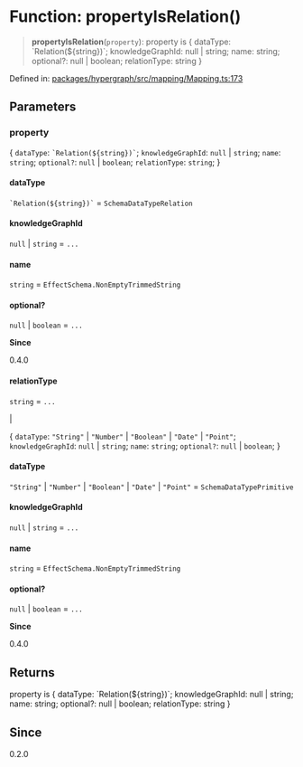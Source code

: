 # Function: propertyIsRelation()

> **propertyIsRelation**(`property`): property is \{ dataType: \`Relation($\{string\})\`; knowledgeGraphId: null \| string; name: string; optional?: null \| boolean; relationType: string \}

Defined in: [packages/hypergraph/src/mapping/Mapping.ts:173](https://github.com/hashirpm/hypergraph/blob/ab4ea1cdb9430798142e0d735aac9d31c2cf0ae0/packages/hypergraph/src/mapping/Mapping.ts#L173)

## Parameters

### property

\{ `dataType`: `` `Relation(${string})` ``; `knowledgeGraphId`: `null` \| `string`; `name`: `string`; `optional?`: `null` \| `boolean`; `relationType`: `string`; \}

#### dataType

`` `Relation(${string})` `` = `SchemaDataTypeRelation`

#### knowledgeGraphId

`null` \| `string` = `...`

#### name

`string` = `EffectSchema.NonEmptyTrimmedString`

#### optional?

`null` \| `boolean` = `...`

**Since**

0.4.0

#### relationType

`string` = `...`

|

\{ `dataType`: `"String"` \| `"Number"` \| `"Boolean"` \| `"Date"` \| `"Point"`; `knowledgeGraphId`: `null` \| `string`; `name`: `string`; `optional?`: `null` \| `boolean`; \}

#### dataType

`"String"` \| `"Number"` \| `"Boolean"` \| `"Date"` \| `"Point"` = `SchemaDataTypePrimitive`

#### knowledgeGraphId

`null` \| `string` = `...`

#### name

`string` = `EffectSchema.NonEmptyTrimmedString`

#### optional?

`null` \| `boolean` = `...`

**Since**

0.4.0

## Returns

property is \{ dataType: \`Relation($\{string\})\`; knowledgeGraphId: null \| string; name: string; optional?: null \| boolean; relationType: string \}

## Since

0.2.0

